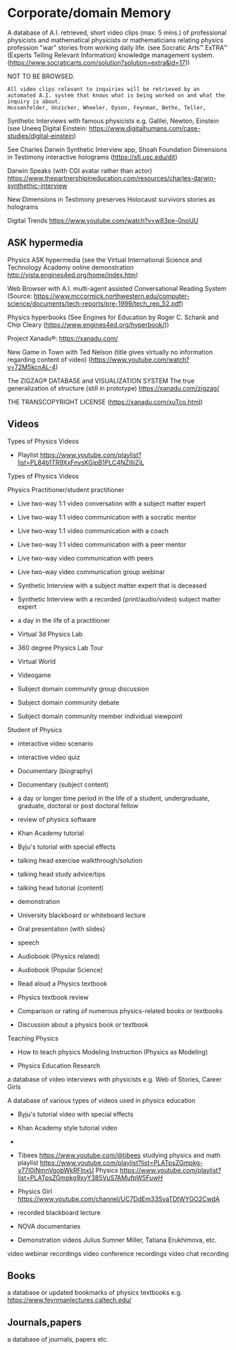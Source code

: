 # Corporate/domain Memory

A database of A.I. retrieved, short video clips (max: 5 mins.) of professional physicists and mathematical physicists or mathematicians relating physics profession "war" stories from working daily life. (see Socratic Arts™ ExTRA™ (Experts Telling Relevant Information) knowledge management system.(https://www.socraticarts.com/solution?solution=extra&id=17))

NOT TO BE BROWSED. 
    
    All video clips relevant to inquiries will be retrieved by an automated A.I. system that knows what is being worked on and what the inquiry is about.
    Hossenfelder, Unzicker, Wheeler, Dyson, Feynman, Bethe, Teller,

Synthetic Interviews with famous physicists
    e.g. Galilei, Newton, Einstein (see Uneeq Digital Einstein: https://www.digitalhumans.com/case-studies/digital-einstein)

See Charles Darwin Synthetic Interview app, Shoah Foundation Dimensions in Testimony interactive holograms (https://sfi.usc.edu/dit)

Darwin Speaks (with CGI avatar rather than actor) https://www.thepartnershipineducation.com/resources/charles-darwin-synthethic-interview

New Dimensions in Testimony preserves Holocaust survivors stories as holograms

Digital Trends
https://www.youtube.com/watch?v=w83pe-0noUU


## ASK hypermedia
Physics ASK hypermedia (see the Virtual International Science and Technology Academy online demonstration http://vista.engines4ed.org/home/index.htm) 

Web Browser with A.I. multi-agent assisted Conversational Reading System (Source: https://www.mccormick.northwestern.edu/computer-science/documents/tech-reports/pre-1999/tech_rep_52.pdf)

Physics hyperbooks (See Engines for Education by Roger C. Schank and Chip Cleary (https://www.engines4ed.org/hyperbook/))

Project Xanadu®: https://xanadu.com/

New Game in Town with Ted Nelson (title gives virtually no information regarding content of video)
(https://www.youtube.com/watch?v=72M5kcnAL-4)

The ZIGZAG® DATABASE and VISUALIZATION SYSTEM
The true generalization of structure (still in prototype)
https://xanadu.com/zigzag/

THE TRANSCOPYRIGHT LICENSE (https://xanadu.com/xuTco.html)

## Videos
Types of Physics Videos

- Playlist https://www.youtube.com/playlist?list=PL84b1TR9XxFnvsKGipB1PLC4NZIIliZiL

Types of Physics Videos

Physics Practitioner/student practitioner
-  Live two-way 1:1 video conversation with a subject matter expert
- Live two-way 1:1 video communication with a socratic mentor
- Live two-way 1:1 video communication with a coach
- Live two-way 1:1 video communication with a peer mentor
- Live two-way video communication with peers
- Live two-way video communication group webinar

- Synthetic Interview with a subject matter expert that is deceased
- Synthetic Interview with a recorded (print/audio/video) subject matter expert

- a day in the life of a practitioner

- Virtual 3d Physics Lab
- 360 degree Physics Lab Tour
- Virtual World
- Videogame

- Subject domain community group discussion
- Subject domain community debate
- Subject domain community member individual viewpoint

Student of Physics
- interactive video scenario
- interactive video quiz

- Documentary (biography)
- Documentary (subject content)

- a day or longer time period in the life of a student, undergraduate, graduate, doctoral or post doctoral fellow

- review of physics software

- Khan Academy tutorial
- Byju's tutorial with special effects

- talking head exercise walkthrough/solution
- talking head study advice/tips
- talking head tutorial (content)

- demonstration

- University blackboard or whiteboard lecture

- Oral presentation (with slides)
- speech

- Audiobook (Physics related)
- Audiobook (Popular Science)

- Read aloud a Physics textbook
- Physics textbook review
- Comparison or rating of numerous physics-related books or textbooks
- Discussion about a physics book or textbook

Teaching Physics
- How to teach physics
    Modeling Instruction (Physics as Modeling)

- Physics Education Research

a database of video interviews with physicists
e.g. Web of Stories, Career Girls

A database of various types of videos used in physics education

- Byju's tutorial video with special effects
- Khan Academy style tutorial video
- 
- Tibees https://www.youtube.com/@tibees
     studying physics and math playlist https://www.youtube.com/playlist?list=PLATpsZGmpkg-v77I0iNmnVqobWkRFlnxU
     Physics https://www.youtube.com/playlist?list=PLATpsZGmpkg9xyY385VuS7AMufpW5FuwH
  
- Physics Girl https://www.youtube.com/channel/UC7DdEm33SyaTDtWYGO2CwdA
- recorded blackboard lecture
- NOVA documentaries

- Demonstration videos
  Julius Sumner Miller, Tatiana Erukhimova, etc.

video webinar recordings
video conference recordings
video chat recording


 
## Books
a database or updated bookmarks of physics textbooks
 e.g. https://www.feynmanlectures.caltech.edu/

## Journals,papers
a database of journals, papers etc.






    








